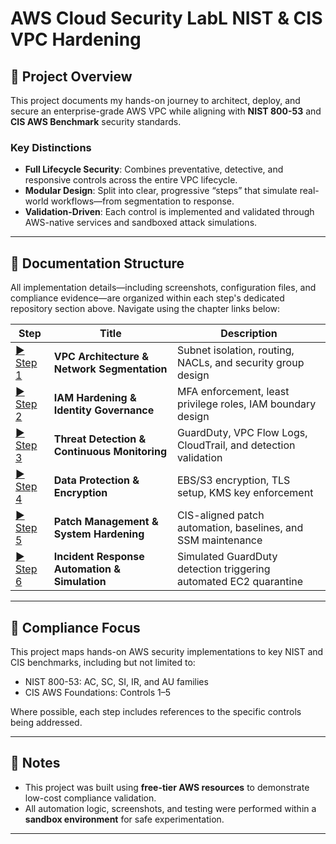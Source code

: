 # AWS Cloud Security LabL NIST & CIS VPC Hardening  

## 🔐 Project Overview  
This project documents my hands-on journey to architect, deploy, and secure an enterprise-grade AWS VPC while aligning with **NIST 800-53** and **CIS AWS Benchmark** security standards.  

### Key Distinctions
- **Full Lifecycle Security**: Combines preventative, detective, and responsive controls across the entire VPC lifecycle.  
- **Modular Design**: Split into clear, progressive “steps” that simulate real-world workflows—from segmentation to response.
- **Validation-Driven**: Each control is implemented and validated through AWS-native services and sandboxed attack simulations.

---

## 📁 Documentation Structure
All implementation details—including screenshots, configuration files, and compliance evidence—are organized within each step's dedicated repository section above. Navigate using the chapter links below:

| Step | Title | Description |
|------|-------|-------------|
| [▶ Step 1](https://github.com/ChadVanHalen/Tech-Portfolio/blob/main/projects/AWS%20VPC%20Hardening%20NIST%20CIS%20Compliance/steps/1%20VPC%20Architecture/README.md) | **VPC Architecture & Network Segmentation** | Subnet isolation, routing, NACLs, and security group design |
| [▶ Step 2](https://github.com/ChadVanHalen/Tech-Portfolio/blob/main/projects/AWS%20VPC%20Hardening%20NIST%20CIS%20Compliance/steps/2%20IAM%20Hardening/README.md) | **IAM Hardening & Identity Governance** | MFA enforcement, least privilege roles, IAM boundary design |
| [▶ Step 3](https://github.com/ChadVanHalen/Tech-Portfolio/blob/main/projects/AWS%20VPC%20Hardening%20NIST%20CIS%20Compliance/steps/3%20Monitor%20Threats/README.md) | **Threat Detection & Continuous Monitoring** | GuardDuty, VPC Flow Logs, CloudTrail, and detection validation |
| [▶ Step 4](https://github.com/ChadVanHalen/Tech-Portfolio/blob/main/projects/AWS%20VPC%20Hardening%20NIST%20CIS%20Compliance/steps/4%20Encrypt%20Data/README.md) | **Data Protection & Encryption** | EBS/S3 encryption, TLS setup, KMS key enforcement |
| [▶ Step 5](https://github.com/ChadVanHalen/Tech-Portfolio/blob/main/projects/AWS%20VPC%20Hardening%20NIST%20CIS%20Compliance/steps/5%20Respond%20Incidents/README.md) | **Patch Management & System Hardening** | CIS-aligned patch automation, baselines, and SSM maintenance |
| [▶ Step 6](https://github.com/ChadVanHalen/Tech-Portfolio/blob/main/projects/AWS%20VPC%20Hardening%20NIST%20CIS%20Compliance/steps/6%20Simulated%20Detection%20Response/README.md) | **Incident Response Automation & Simulation** | Simulated GuardDuty detection triggering automated EC2 quarantine |

---

## 🧭 Compliance Focus  
This project maps hands-on AWS security implementations to key NIST and CIS benchmarks, including but not limited to:
- NIST 800-53: AC, SC, SI, IR, and AU families
- CIS AWS Foundations: Controls 1–5

Where possible, each step includes references to the specific controls being addressed.

---

## 📌 Notes  
- This project was built using **free-tier AWS resources** to demonstrate low-cost compliance validation.
- All automation logic, screenshots, and testing were performed within a **sandbox environment** for safe experimentation.

---
